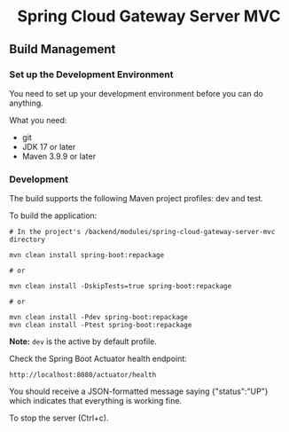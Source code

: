 <h1 align="center">Spring Cloud Gateway Server MVC</h1>

## Build Management

### Set up the Development Environment

You need to set up your development environment before you can do anything.

What you need:

* git
* JDK 17 or later
* Maven 3.9.9 or later

### Development

The build supports the following Maven project profiles: dev and test.

To build the application:

```
# In the project's /backend/modules/spring-cloud-gateway-server-mvc directory

mvn clean install spring-boot:repackage

# or

mvn clean install -DskipTests=true spring-boot:repackage

# or

mvn clean install -Pdev spring-boot:repackage
mvn clean install -Ptest spring-boot:repackage
```

**Note:** `dev` is the active by default profile.

Check the Spring Boot Actuator health endpoint:

```
http://localhost:8080/actuator/health
```

You should receive a JSON-formatted message saying {"status":"UP"} which indicates that everything is working fine. 

To stop the server (Ctrl+c).